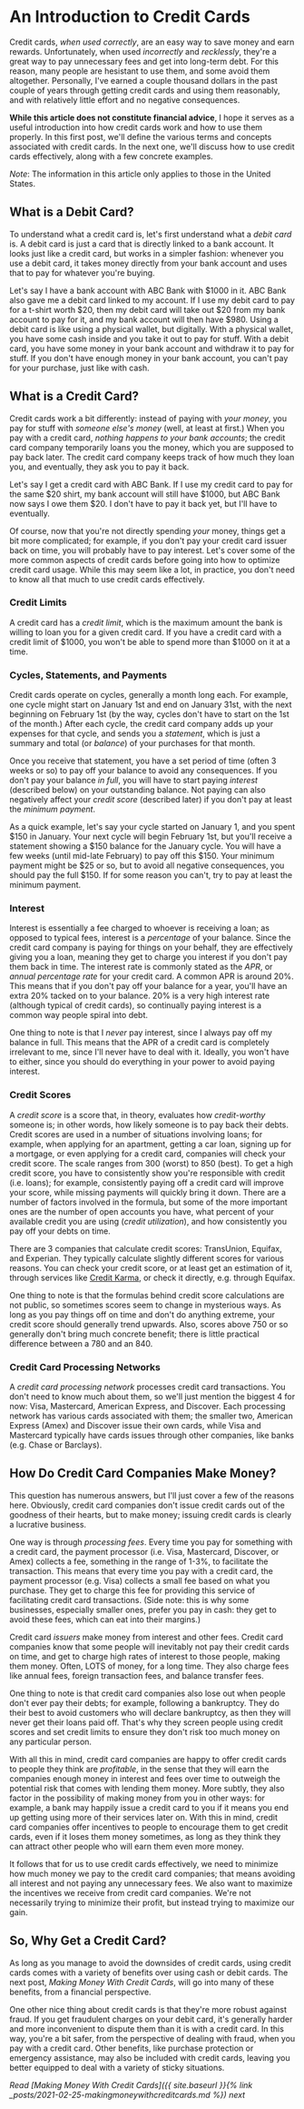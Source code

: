 # An Introduction to Credit Cards

Credit cards, *when used correctly*, are an easy way to save money and earn rewards. Unfortunately, when used *incorrectly* and *recklessly*, they're a great way to pay unnecessary fees and get into long-term debt. For this reason, many people are hesistant to use them, and some avoid them altogether. Personally, I've earned a couple thousand dollars in the past couple of years through getting credit cards and using them reasonably, and with relatively little effort and no negative consequences.

**While this article does not constitute financial advice**, I hope it serves as a useful introduction into how credit cards work and how to use them properly. In this first post, we'll define the various terms and concepts associated with credit cards. In the next one, we'll discuss how to use credit cards effectively, along with a few concrete examples.

*Note*: The information in this article only applies to those in the United States.

## What is a Debit Card?

To understand what a credit card is, let's first understand what a *debit card* is. A debit card is just a card that is directly linked to a bank account. It looks just like a credit card, but works in a simpler fashion: whenever you use a debit card, it takes money directly from your bank account and uses that to pay for whatever you're buying. 

Let's say I have a bank account with ABC Bank with $1000 in it. ABC Bank also gave me a debit card linked to my account. If I use my debit card to pay for a t-shirt worth $20, then my debit card will take out $20 from my bank account to pay for it, and my bank account will then have $980. Using a debit card is like using a physical wallet, but digitally. With a physical wallet, you have some cash inside and you take it out to pay for stuff. With a debit card, you have some money in your bank account and withdraw it to pay for stuff. If you don't have enough money in your bank account, you can't pay for your purchase, just like with cash.

## What is a Credit Card?

Credit cards work a bit differently: instead of paying with *your money*, you pay for stuff with *someone else's money* (well, at least at first.) When you pay with a credit card, *nothing happens to your bank accounts*; the credit card company temporarily loans you the money, which you are supposed to pay back later. The credit card company keeps track of how much they loan you, and eventually, they ask you to pay it back.

Let's say I get a credit card with ABC Bank. If I use my credit card to pay for the same $20 shirt, my bank account will still have $1000, but ABC Bank now says I owe them $20. I don't have to pay it back yet, but I'll have to eventually.

Of course, now that you're not directly spending *your* money, things get a bit more complicated; for example, if you don't pay your credit card issuer back on time, you will probably have to pay interest. Let's cover some of the more common aspects of credit cards before going into how to optimize credit card usage. While this may seem like a lot, in practice, you don't need to know all that much to use credit cards effectively.

### Credit Limits

A credit card has a *credit limit*, which is the maximum amount the bank is willing to loan you for a given credit card. If you have a credit card with a credit limit of $1000, you won't be able to spend more than $1000 on it at a time.

### Cycles, Statements, and Payments

Credit cards operate on cycles, generally a month long each. For example, one cycle might start on January 1st and end on January 31st, with the next beginning on February 1st (by the way, cycles don't have to start on the 1st of the month.) After each cycle, the credit card company adds up your expenses for that cycle, and sends you a *statement*, which is just a summary and total (or *balance*) of your purchases for that month.

Once you receive that statement, you have a set period of time (often 3 weeks or so) to pay off your balance to avoid any consequences. If you don't pay your balance *in full*, you will have to start paying *interest* (described below) on your outstanding balance. Not paying can also negatively affect your *credit score* (described later) if you don't pay at least the *minimum payment*.
 
As a quick example, let's say your cycle started on January 1, and you spent $150 in January. Your next cycle will begin February 1st, but you'll receive a statement showing a $150 balance for the January cycle. You will have a few weeks (until mid-late February) to pay off this $150. Your minimum payment might be $25 or so, but to avoid all negative consequences, you should pay the full $150. If for some reason you can't, try to pay at least the minimum payment.

### Interest

Interest is essentially a fee charged to whoever is receiving a loan; as opposed to typical fees, interest is a *percentage* of your balance. Since the credit card company is paying for things on your behalf, they are effectively giving you a loan, meaning they get to charge you interest if you don't pay them back in time. The interest rate is commonly stated as the *APR*, or *annual percentage rate* for your credit card. A common APR is around 20%. This means that if you don't pay off your balance for a year, you'll have an extra 20% tacked on to your balance. 20% is a very high interest rate (although typical of credit cards), so continually paying interest is a common way people spiral into debt.

One thing to note is that I *never* pay interest, since I always pay off my balance in full. This means that the APR of a credit card is completely irrelevant to me, since I'll never have to deal with it. Ideally, you won't have to either, since you should do everything in your power to avoid paying interest.

### Credit Scores

A *credit score* is a score that, in theory, evaluates how *credit-worthy* someone is; in other words, how likely someone is to pay back their debts. Credit scores are used in a number of situations involving loans; for example, when applying for an apartment, getting a car loan, signing up for a mortgage, or even applying for a credit card, companies will check your credit score. The scale ranges from 300 (worst) to 850 (best). To get a high credit score, you have to consistently show you're responsible with credit (i.e. loans); for example, consistently paying off a credit card will improve your score, while missing payments will quickly bring it down. There are a number of factors involved in the formula, but some of the more important ones are the number of open accounts you have, what percent of your available credit you are using (*credit utilization*), and how consistently you pay off your debts on time.

There are 3 companies that calculate credit scores: TransUnion, Equifax, and Experian. They typically calculate slightly different scores for various reasons. You can check your credit score, or at least get an estimation of it, through services like [Credit Karma](https://creditkarma.com), or check it directly, e.g. through Equifax.

One thing to note is that the formulas behind credit score calculations are not public, so sometimes scores seem to change in mysterious ways. As long as you pay things off on time and don't do anything extreme, your credit score should generally trend upwards. Also, scores above 750 or so generally don't bring much concrete benefit; there is little practical difference between a 780 and an 840.

### Credit Card Processing Networks

A *credit card processing network* processes credit card transactions. You don't need to know much about them, so we'll just mention the biggest 4 for now: Visa, Mastercard, American Express, and Discover. Each processing network has various cards associated with them; the smaller two, American Express (Amex) and Discover issue their own cards, while Visa and Mastercard typically have cards issues through other companies, like banks (e.g. Chase or Barclays).

## How Do Credit Card Companies Make Money?

This question has numerous answers, but I'll just cover a few of the reasons here. Obviously, credit card companies don't issue credit cards out of the goodness of their hearts, but to make money; issuing credit cards is clearly a lucrative business. 

One way is through *processing fees*. Every time you pay for something with a credit card, the payment processor (i.e. Visa, Mastercard, Discover, or Amex) collects a fee, something in the range of 1-3%, to facilitate the transaction. This means that every time you pay with a credit card, the payment processor (e.g. Visa) collects a small fee based on what you purchase. They get to charge this fee for providing this service of facilitating credit card transactions. (Side note: this is why some businesses, especially smaller ones, prefer you pay in cash: they get to avoid these fees, which can eat into their margins.)

Credit card *issuers* make money from interest and other fees. Credit card companies know that some people will inevitably not pay their credit cards on time, and get to charge high rates of interest to those people, making them money. Often, LOTS of money, for a long time. They also charge fees like annual fees, foreign transaction fees, and balance transfer fees. 

One thing to note is that credit card companies also lose out when people don't ever pay their debts; for example, following a bankruptcy. They do their best to avoid customers who will declare bankruptcy, as then they will never get their loans paid off. That's why they screen people using credit scores and set credit limits to ensure they don't risk too much money on any particular person.

With all this in mind, credit card companies are happy to offer credit cards to people they think are *profitable*, in the sense that they will earn the companies enough money in interest and fees over time to outweigh the potential risk that comes with lending them money. More subtly, they also factor in the possibility of making money from you in other ways: for example, a bank may happily issue a credit card to you if it means you end up getting using more of their services later on. With this in mind, credit card companies offer incentives to people to encourage them to get credit cards, even if it loses them money sometimes, as long as they think they can attract other people who will earn them even more money. 

It follows that for us to use credit cards effectively, we need to minimize how much money we pay to the credit card companies; that means avoiding all interest and not paying any unnecessary fees. We also want to maximize the incentives we receive from credit card companies. We're not necessarily trying to minimize their profit, but instead trying to maximize our gain. 

## So, Why Get a Credit Card?

As long as you manage to avoid the downsides of credit cards, using credit cards comes with a variety of benefits over using cash or debit cards. The next post, *Making Money With Credit Cards*, will go into many of these benefits, from a financial perspective. 

One other nice thing about credit cards is that they're more robust against fraud. If you get fraudulent charges on your debit card, it's generally harder and more inconvenient to dispute them than it is with a credit card. In this way, you're a bit safer, from the perspective of dealing with fraud, when you pay with a credit card. Other benefits, like purchase protection or emergency assistance, may also be included with credit cards, leaving you better equipped to deal with a variety of sticky situations.

*Read [Making Money With Credit Cards]({{ site.baseurl }}{% link _posts/2021-02-25-makingmoneywithcreditcards.md %}) next*

